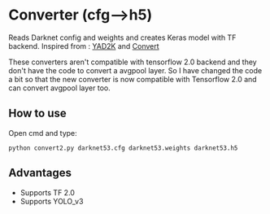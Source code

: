# Converter (cfg-->h5)
Reads Darknet config and weights and creates Keras model with TF backend.
Inspired from : [YAD2K](https://github.com/allanzelener/YAD2K/blob/master/yad2k.py) and [Convert](https://github.com/qqwweee/keras-yolo3/blob/master/convert.py)

These converters aren't compatible with tensorflow 2.0 backend and they don't have the code to convert a avgpool layer.
So I have changed the code a bit so that the new converter is now compatible with Tensorflow 2.0 and can convert avgpool layer too.

## How to use

Open cmd and type:

```
python convert2.py darknet53.cfg darknet53.weights darknet53.h5
```
## Advantages
- Supports TF 2.0
- Supports YOLO_v3
